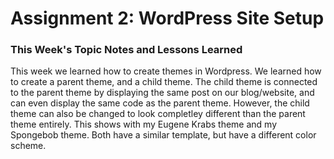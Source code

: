 # Assignment 2: WordPress Site Setup

### This Week's Topic Notes and Lessons Learned

<p>This week we learned how to create themes in Wordpress. We learned how to create a parent theme, and a child theme. The child theme is connected to the parent theme by displaying the same post on our blog/website, and can even display the same code as the parent theme. However, the child theme can also be changed to look completley different than the parent theme entirely. This shows with my Eugene Krabs theme and my Spongebob theme. Both have a similar template, but have a different color scheme.</p>
